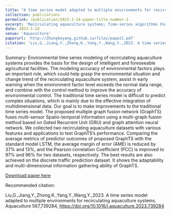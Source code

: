 ```yaml
---
title: "A time series model adapted to multiple environments for recirculating aquaculture systems"
collection: publications
permalink: /publication/2023-1-24-paper-title-number-2
excerpt: 'Recirculating aquaculture systems; Time-series algorithms Forecasting; Graph attention network'
date: 2023-1-24
venue: 'Aquaculture'
paperurl: 'http://Zhongkeyang.github.io/files/pape21.pdf'
citation: 'Liu,G.,Jiang,Y.,Zhong,K.,Yang,Y.,Wang,Y.,2023. A time series model adapted to multiple environments for recirculating aquaculture systems. Aquaculture 567,739284, https://doi.org/10.1016/j.aquaculture.2023.739284'
---
```

Summary: Environmental time series modeling of recirculating aquaculture systems provides the basis for the design of intelligent and foreseeable agricultural facilities. The modeling accuracy of environmental factors plays an important role, which could help grasp the environmental situation and change trend of the recirculating aquaculture system, assist in early warning when the environment factor level exceeds the normal data range, and combine with the control method to improve the accuracy of environmental control. The traditional time series model is difficult to predict complex situations, which is mainly due to the effective integration of multidimensional data. Our goal is to make improvements to the traditional time series model. The proposed multiple graph fusion network (GraphTS) fuses multi-sensor Spatio-temporal information using a multi-graph fusion method based on Gated Recurrent Unit (GRU) and graph attention neural network. We collected two recirculating aquaculture datasets with various features and applications to test GraphTS’s performance. Comparing the average metrics of predictor outcomes of proposed GraphTS with the standard model LSTM, the average margin of error (AME) is reduced by 37% and 13%, and the Pearson correlation Coefficient (PCC) is improved to 97% and 96% for two datasets, respectively. The best results are also achieved on the discrete traffic prediction dataset. It shows the adaptability and multi-dimensional information gathering ability of GraphTS.

[Download paper here](https://doi.org/10.1016/j.aquaculture.2023.739284)

Recommended citation: 

Liu,G.,Jiang,Y.,Zhong,K.,Yang,Y.,Wang,Y.,2023. A time series model adapted to multiple environments for recirculating aquaculture systems. Aquaculture 567,739284, https://doi.org/10.1016/j.aquaculture.2023.739284